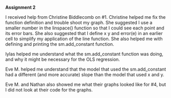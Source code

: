 
**Assignment 2** 

I received help from Christine Biddlecomb on #1. Christine helped me fix the function definition and trouble shoot my graph. She suggested I use a smaller number in the linspace() function so that I could see each point and its error bars. She also suggested that I define x y and error(e) in an earlier cell to simplify my application of the line function. She also helped me with defining and printing the sm.add_constant function. 

Iylas helped me understand what the sm.add_constant function was doing, and why it might be necessary for the OLS regression. 

Eve M. helped me understand that the model that used the sm.add_constant had a different (and more accurate) slope than the model that used x and y. 

Eve M. and Nathan also showed me what their graphs looked like for #4, but I did not look at their code for the graphs. 



